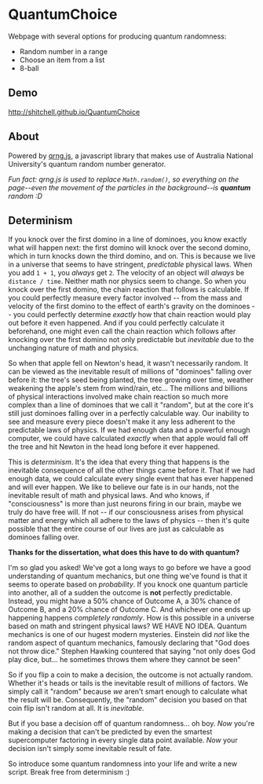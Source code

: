 # QuantumChoice
Webpage with several options for producing quantum randomness:
 
* Random number in a range
* Choose an item from a list
* 8-ball

## Demo
http://shitchell.github.io/QuantumChoice

## About
Powered by [qrng.js](https://github.com/shitchell/qrng), a javascript library that makes use of Australia National University's quantum random number generator.

*Fun fact: qrng.js is used to replace `Math.random()`, so everything on the page--even the movement of the particles in the background--is **quantum** random :D*

## Determinism
If you knock over the first domino in a line of dominoes, you know exactly what will happen next: the first domino will knock over the second domino, which in turn knocks down the third domino, and on. This is because we live in a universe that seems to have stringent, *predictable* physical laws. When you add `1 + 1`, you *always* get `2`. The velocity of an object will *always* be `distance / time`. Neither math nor physics seem to change. So when you knock over the first domino, the chain reaction that follows is calculable. If you could perfectly measure every factor involved -- from the mass and velocity of the first domino to the effect of earth's gravity on the dominoes -- you could perfectly determine *exactly* how that chain reaction would play out before it even happened. And if you could perfectly calculate it beforehand, one might even call the chain reaction which follows after knocking over the first domino not only predictable but *inevitable* due to the unchanging nature of math and physics.

So when that apple fell on Newton's head, it wasn't necessarily random. It can be viewed as the inevitable result of millions of "dominoes" falling over before it: the tree's seed being planted, the tree growing over time, weather weakening the apple's stem from wind/rain, etc... The millions and billions of physical interactions involved make chain reaction so much more complex than a line of dominoes that we call it "random", but at the core it's still just dominoes falling over in a perfectly calculable way. Our inability to see and measure every piece doesn't make it any less adherent to the predictable laws of physics. If we had enough data and a powerful enough computer, we could have calculated *exactly* when that apple would fall off the tree and hit Newton in the head long before it ever happened.

This is *determinism*. It's the idea that every thing that happens is the inevitable consequence of all the other things came before it. That if we had enough data, we could calculate every single event that has ever happened and will ever happen. We like to believe our fate is in our hands, not the inevitable result of math and physical laws. And who knows, if "consciousness" is more than just neurons firing in our brain, maybe we truly do have free will. If not -- if our consciousness arises from physical matter and energy which all adhere to the laws of physics -- then it's quite possible that the entire course of our lives are just as calculable as dominoes falling over.

**Thanks for the dissertation, what does this have to do with quantum?**

I'm so glad you asked! We've got a long ways to go before we have a good understanding of quantum mechanics, but one thing we've found is that it seems to operate based on *probability*. If you knock one quantum particle into another, all of a sudden the outcome is **not** perfectly predictable. Instead, you might have a 50% chance of Outcome A, a 30% chance of Outcome B, and a 20% chance of Outcome C. And whichever one ends up happening happens *completely randomly*. How is this possible in a universe based on math and stringent physical laws? WE HAVE NO IDEA. Quantum mechanics is one of our hugest modern mysteries. Einstein did *not* like the random aspect of quantum mechanics, famously declaring that "God does not throw dice." Stephen Hawking countered that saying "not only does God play dice, but... he sometimes throws them where they cannot be seen"

So if you flip a coin to make a decision, the outcome is not actually random. Whether it's heads or tails is the inevitable result of millions of factors. We simply call it "random" because *we* aren't smart enough to calculate what the result will be. Consequently, the "random" decision you based on that coin flip isn't random at all. It is *inevitable*.

But if you base a decision off of quantum randomness... oh boy. *Now* you're making a decision that can't be predicted by even the smartest supercomputer factoring in every single data point available. *Now* your decision isn't simply some inevitable result of fate.

So introduce some quantum randomness into your life and write a new script. Break free from determinism :)
